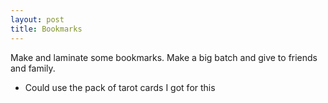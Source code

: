```yaml
---
layout: post
title: Bookmarks
---
```


Make and laminate some bookmarks. Make a big batch and give to friends and family.

- Could use the pack of tarot cards I got for this